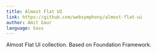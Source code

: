 ```yaml
---
title: Almost Flat UI
link: https://github.com/websymphony/almost-flat-ui
author: Amit Gaur
language: Sass
---
```


Almost Flat UI collection. Based on Foundation Framework.
